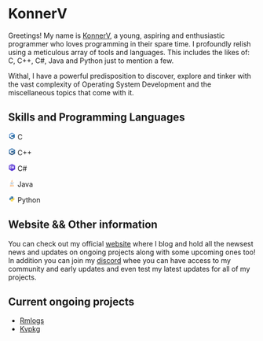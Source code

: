 # KonnerV
Greetings!
My name is [KonnerV](https://github.com/KonnerV), a young, aspiring and enthusiastic programmer who loves programming in their spare time.
I profoundly relish using a meticulous array of tools and languages. This includes the likes of: C, C++, C#, Java and Python just to mention a few.

Withal, I have a powerful predisposition to discover, explore and tinker with the vast complexity of Operating System Development and the miscellaneous topics that come with it.

## Skills and Programming Languages
<img width="15" src="https://raw.githubusercontent.com/github/explore/f3e22f0dca2be955676bc70d6214b95b13354ee8/topics/c/c.png"/> C

<img width="15" src="https://raw.githubusercontent.com/github/explore/180320cffc25f4ed1bbdfd33d4db3a66eeeeb358/topics/cpp/cpp.png"/> C++

<img width="15" src="https://raw.githubusercontent.com/github/explore/80688e429a7d4ef2fca1e82350fe8e3517d3494d/topics/csharp/csharp.png"/> C#

<img width="15" src="https://raw.githubusercontent.com/github/explore/5b3600551e122a3277c2c5368af2ad5725ffa9a1/topics/java/java.png"/> Java

<img width="15" src="https://raw.githubusercontent.com/github/explore/80688e429a7d4ef2fca1e82350fe8e3517d3494d/topics/python/python.png"/> Python

## Website && Other information
You can check out my official [website](https://zaerite.co.uk) where I blog and hold all the newsest news and updates on ongoing projects along with some upcoming ones too!
In addition you can join my [discord](https://discord.gg/WSx336WCCe) whee you can have access to my community and early updates and even test my latest updates for all of my projects.

## Current ongoing projects

- [Rmlogs](https://github.com/KonnerV/Rmlogs)
- [Kvpkg](https://github.com/KonnerV/Kvpkg)

